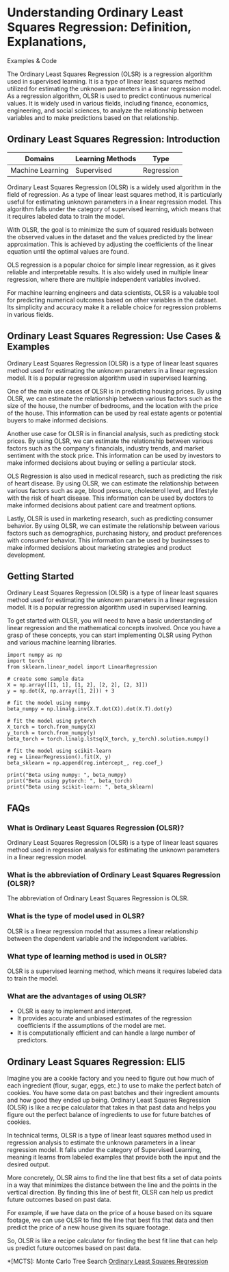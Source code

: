 # Understanding Ordinary Least Squares Regression: Definition, Explanations,
Examples & Code

The Ordinary Least Squares Regression (OLSR) is a regression algorithm used in
supervised learning. It is a type of linear least squares method utilized for
estimating the unknown parameters in a linear regression model. As a
regression algorithm, OLSR is used to predict continuous numerical values. It
is widely used in various fields, including finance, economics, engineering,
and social sciences, to analyze the relationship between variables and to make
predictions based on that relationship.

## Ordinary Least Squares Regression: Introduction

Domains | Learning Methods | Type  
---|---|---  
Machine Learning | Supervised | Regression  
  
Ordinary Least Squares Regression (OLSR) is a widely used algorithm in the
field of regression. As a type of linear least squares method, it is
particularly useful for estimating unknown parameters in a linear regression
model. This algorithm falls under the category of supervised learning, which
means that it requires labeled data to train the model.

With OLSR, the goal is to minimize the sum of squared residuals between the
observed values in the dataset and the values predicted by the linear
approximation. This is achieved by adjusting the coefficients of the linear
equation until the optimal values are found.

OLS regression is a popular choice for simple linear regression, as it gives
reliable and interpretable results. It is also widely used in multiple linear
regression, where there are multiple independent variables involved.

For machine learning engineers and data scientists, OLSR is a valuable tool
for predicting numerical outcomes based on other variables in the dataset. Its
simplicity and accuracy make it a reliable choice for regression problems in
various fields.

## Ordinary Least Squares Regression: Use Cases & Examples

Ordinary Least Squares Regression (OLSR) is a type of linear least squares
method used for estimating the unknown parameters in a linear regression
model. It is a popular regression algorithm used in supervised learning.

One of the main use cases of OLSR is in predicting housing prices. By using
OLSR, we can estimate the relationship between various factors such as the
size of the house, the number of bedrooms, and the location with the price of
the house. This information can be used by real estate agents or potential
buyers to make informed decisions.

Another use case for OLSR is in financial analysis, such as predicting stock
prices. By using OLSR, we can estimate the relationship between various
factors such as the company's financials, industry trends, and market
sentiment with the stock price. This information can be used by investors to
make informed decisions about buying or selling a particular stock.

OLS Regression is also used in medical research, such as predicting the risk
of heart disease. By using OLSR, we can estimate the relationship between
various factors such as age, blood pressure, cholesterol level, and lifestyle
with the risk of heart disease. This information can be used by doctors to
make informed decisions about patient care and treatment options.

Lastly, OLSR is used in marketing research, such as predicting consumer
behavior. By using OLSR, we can estimate the relationship between various
factors such as demographics, purchasing history, and product preferences with
consumer behavior. This information can be used by businesses to make informed
decisions about marketing strategies and product development.

## Getting Started

Ordinary Least Squares Regression (OLSR) is a type of linear least squares
method used for estimating the unknown parameters in a linear regression
model. It is a popular regression algorithm used in supervised learning.

To get started with OLSR, you will need to have a basic understanding of
linear regression and the mathematical concepts involved. Once you have a
grasp of these concepts, you can start implementing OLSR using Python and
various machine learning libraries.

    
    
    
    import numpy as np
    import torch
    from sklearn.linear_model import LinearRegression
    
    # create some sample data
    X = np.array([[1, 1], [1, 2], [2, 2], [2, 3]])
    y = np.dot(X, np.array([1, 2])) + 3
    
    # fit the model using numpy
    beta_numpy = np.linalg.inv(X.T.dot(X)).dot(X.T).dot(y)
    
    # fit the model using pytorch
    X_torch = torch.from_numpy(X)
    y_torch = torch.from_numpy(y)
    beta_torch = torch.linalg.lstsq(X_torch, y_torch).solution.numpy()
    
    # fit the model using scikit-learn
    reg = LinearRegression().fit(X, y)
    beta_sklearn = np.append(reg.intercept_, reg.coef_)
    
    print("Beta using numpy: ", beta_numpy)
    print("Beta using pytorch: ", beta_torch)
    print("Beta using scikit-learn: ", beta_sklearn)
    
    

## FAQs

### What is Ordinary Least Squares Regression (OLSR)?

Ordinary Least Squares Regression (OLSR) is a type of linear least squares
method used in regression analysis for estimating the unknown parameters in a
linear regression model.

### What is the abbreviation of Ordinary Least Squares Regression (OLSR)?

The abbreviation of Ordinary Least Squares Regression is OLSR.

### What is the type of model used in OLSR?

OLSR is a linear regression model that assumes a linear relationship between
the dependent variable and the independent variables.

### What type of learning method is used in OLSR?

OLSR is a supervised learning method, which means it requires labeled data to
train the model.

### What are the advantages of using OLSR?

  * OLSR is easy to implement and interpret.
  * It provides accurate and unbiased estimates of the regression coefficients if the assumptions of the model are met.
  * It is computationally efficient and can handle a large number of predictors.

## Ordinary Least Squares Regression: ELI5

Imagine you are a cookie factory and you need to figure out how much of each
ingredient (flour, sugar, eggs, etc.) to use to make the perfect batch of
cookies. You have some data on past batches and their ingredient amounts and
how good they ended up being. Ordinary Least Squares Regression (OLSR) is like
a recipe calculator that takes in that past data and helps you figure out the
perfect balance of ingredients to use for future batches of cookies.

In technical terms, OLSR is a type of linear least squares method used in
regression analysis to estimate the unknown parameters in a linear regression
model. It falls under the category of Supervised Learning, meaning it learns
from labeled examples that provide both the input and the desired output.

More concretely, OLSR aims to find the line that best fits a set of data
points in a way that minimizes the distance between the line and the points in
the vertical direction. By finding this line of best fit, OLSR can help us
predict future outcomes based on past data.

For example, if we have data on the price of a house based on its square
footage, we can use OLSR to find the line that best fits that data and then
predict the price of a new house given its square footage.

So, OLSR is like a recipe calculator for finding the best fit line that can
help us predict future outcomes based on past data.

  *[MCTS]: Monte Carlo Tree Search
[Ordinary Least Squares Regression](https://serp.ai/ordinary-least-squares-regression/)
